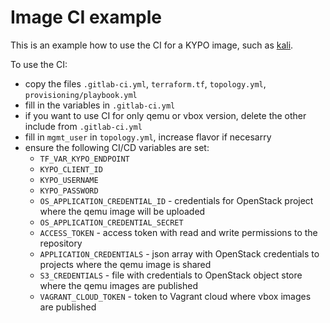 # Image CI example

This is an example how to use the CI for a KYPO image, such as [kali](https://gitlab.ics.muni.cz/muni-kypo-images/kali).

To use the CI:
- copy the files `.gitlab-ci.yml`, `terraform.tf`, `topology.yml`, `provisioning/playbook.yml`
- fill in the variables in `.gitlab-ci.yml`
- if you want to use CI for only qemu or vbox version, delete the other include from `.gitlab-ci.yml` 
- fill in `mgmt_user` in `topology.yml`, increase flavor if necesarry
- ensure the following CI/CD variables are set:
  - `TF_VAR_KYPO_ENDPOINT`
  - `KYPO_CLIENT_ID`
  - `KYPO_USERNAME`
  - `KYPO_PASSWORD`
  - `OS_APPLICATION_CREDENTIAL_ID` - credentials for OpenStack project where the qemu image will be uploaded
  - `OS_APPLICATION_CREDENTIAL_SECRET`
  - `ACCESS_TOKEN` - access token with read and write permissions to the repository
  - `APPLICATION_CREDENTIALS` - json array with OpenStack credentials to projects where the qemu image is shared
  - `S3_CREDENTIALS` - file with credentials to OpenStack object store where the qemu images are published
  - `VAGRANT_CLOUD_TOKEN` - token to Vagrant cloud where vbox images are published
